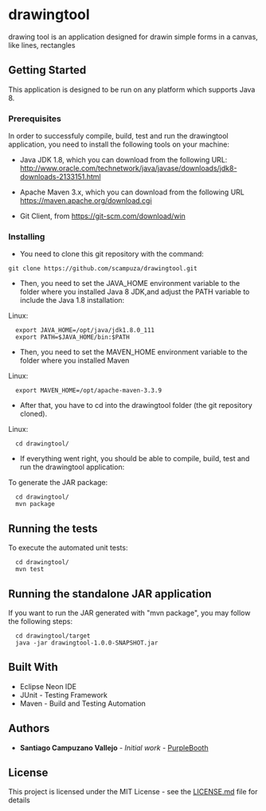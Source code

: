# drawingtool
drawing tool is an application designed for drawin simple forms in a canvas, like lines, rectangles

## Getting Started

This application is designed to be run on any platform which supports Java 8.  

### Prerequisites

In order to successfuly compile, build, test and run the drawingtool application, you need to install the following tools on your machine:

- Java JDK 1.8, which you can download from the following URL: http://www.oracle.com/technetwork/java/javase/downloads/jdk8-downloads-2133151.html

- Apache Maven 3.x, which you can download from the following URL https://maven.apache.org/download.cgi

- Git Client, from https://git-scm.com/download/win


### Installing

- You need to clone this git repository with the command:

```
git clone https://github.com/scampuza/drawingtool.git
```

- Then, you need to set the JAVA_HOME environment variable to the folder where you installed Java 8 JDK,and adjust the PATH variable to include the Java 1.8 installation:

Linux:

```
  export JAVA_HOME=/opt/java/jdk1.8.0_111
  export PATH=$JAVA_HOME/bin:$PATH
```
- Then, you need to set the MAVEN_HOME environment variable to the folder where you installed Maven 

Linux:  

```
  export MAVEN_HOME=/opt/apache-maven-3.3.9
```

- After that, you have to cd into the drawingtool folder (the git repository cloned).

Linux: 

```
  cd drawingtool/
```
- If everything went right, you should be able to compile, build, test and run the drawingtool application:

To generate the JAR package:  

```
  cd drawingtool/
  mvn package
```

## Running the tests

To execute the automated unit tests: 

```
  cd drawingtool/
  mvn test
```

## Running the standalone JAR application

If you want to run the JAR generated with "mvn package", you may follow the following steps:

```
  cd drawingtool/target
  java -jar drawingtool-1.0.0-SNAPSHOT.jar
```

## Built With

* Eclipse Neon IDE
* JUnit - Testing Framework
* Maven - Build and Testing Automation

## Authors

* **Santiago Campuzano Vallejo** - *Initial work* - [PurpleBooth](https://github.com/scampuza)

## License

This project is licensed under the MIT License - see the [LICENSE.md](LICENSE.md) file for details

